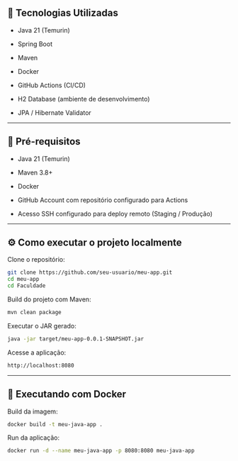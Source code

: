 ## 🚀 Tecnologias Utilizadas
- Java 21 (Temurin)

- Spring Boot

- Maven

- Docker

- GitHub Actions (CI/CD)

- H2 Database (ambiente de desenvolvimento)

- JPA / Hibernate Validator

---

## 🔧 Pré-requisitos

- Java 21 (Temurin)

- Maven 3.8+

- Docker

- GitHub Account com repositório configurado para Actions

- Acesso SSH configurado para deploy remoto (Staging / Produção)

---
## ⚙️ Como executar o projeto localmente

Clone o repositório:
```bash
git clone https://github.com/seu-usuario/meu-app.git
cd meu-app
cd Faculdade
```

Build do projeto com Maven:
```bash
mvn clean package
```

Executar o JAR gerado:
```bash
java -jar target/meu-app-0.0.1-SNAPSHOT.jar
```

Acesse a aplicação:
```bash
http://localhost:8080
```
---
## 🐳 Executando com Docker

Build da imagem:
```bash
docker build -t meu-java-app .
```

Run da aplicação:
```bash
docker run -d --name meu-java-app -p 8080:8080 meu-java-app
```
 
